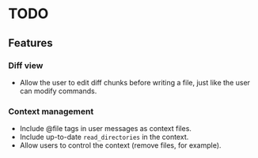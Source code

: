 # TODO

## Features

### Diff view

-   Allow the user to edit diff chunks before writing a file, just like the user can modify commands.

### Context management

-   Include @file tags in user messages as context files.
-   Include up-to-date `read_directories` in the context.
-   Allow users to control the context (remove files, for example).
